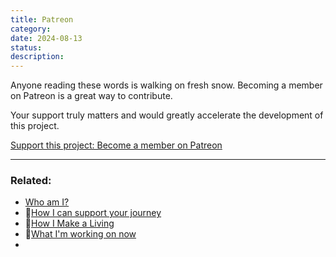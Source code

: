 ```yaml
---
title: Patreon
category: 
date: 2024-08-13
status: 
description:
---
```



Anyone reading these words is walking on fresh snow. Becoming a member on Patreon is a great way to contribute.

Your support truly matters and would greatly accelerate the development of this project. 

[Support this project: Become a member on Patreon](https://www.patreon.com/TiBO_Ukulele)



---
### Related:
- [Who am I?](/notes/TiBO)
- 📝[How I can support your journey](/patreon-support)
- 📝[How I Make a Living](/notes/how-I-make-a-living)
- 📝[What I'm working on now](what-im-working-on-now%201.md)
- 